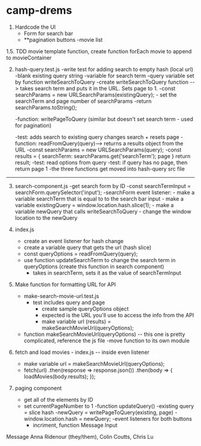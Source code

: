 # camp-drems

1. Hardcode the UI
   - Form for search bar
   - **pagination buttons
   -movie list

1.5. TDD movie template function, create function forEach movie to append to movieContainer


2. hash-query.test.js
   -write test for adding search to empty hash (local url)
       -blank existing query string
       -variable for search term
       -query variable set by function writeSearchToQuery
   -create writeSearchToQuery function --> takes search term and puts it in the URL. Sets page to 1.
       -const searchParams = new URLSearchParams(existingQuery);
       - set the searchTerm and page number of searchParams
       -return searchParams.toString();

   -function: writePageToQuery (similar but doesn't set search term - used for pagination)

   -test: adds search to existing query changes search + resets page
   -function: readFromQuery(query)--> returns a results object from the URL
       -const searchParams = new URLSearchParams(query);
       -const results = {
           searchTerm: searchParams.get('searchTerm');
           page
       }
       return result;
   -test: read options from query
   -test: if query has no page, then return page 1
   -the three functions get moved into hash-query src file
------------------------------
3. search-component.js
   -get search form by ID
   -const searchTermInput = searchForm.querySelector('input');
   -searchForm event listener:
       - make a variable searchTerm that is equal to to the search bar input
       - make a variable existingQuery = window.location.hash.slice(1);
       - make a variable newQuery that calls writeSearchToQuery
       - change the window location to the newQuery

4. index.js
   - create an event listener for hash change
   - create a variable query that gets the url (hash slice)
   - const queryOptions = readFromQuery(query);
   - use function updateSearchTerm to change the search term in queryOptions (create this function in search component)
       - takes in searchTerm, sets it as the value of searchTermInput

5. Make function for formatting URL for API
   - make-search-movie-url.test.js
       - test includes query and page
           - create sample queryOptions object
           - expected is the URL you'll use to access the info from the API
           - make variable url (results) = makeSearchMovieUrl(queryOptions);
   - function makeSearchMovieUrl(queryOptions) -- this one is pretty complicated, reference the js file
   -move function to its own module

6. fetch and load movies - index.js -- inside even listener
   - make variable url = makeSearchMovieUrl(queryOptions);
   - fetch(url)
       .then(response => response.json())
       .then(body => {
           loadMovies(body.results);
       });

7. paging component
   - get all of the elements by ID
   - set currentPageNumber to 1
   -function updateQuery()
       -existing query = slice hash
       -newQuery = writePageToQuery(existing, page)
       -window.location.hash = newQuery;
   -event listeners for both buttons
       - incriment, function
Message Input


Message Anna Ridenour (they/them), Colin Coutts, Chris Lu